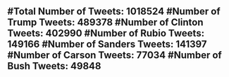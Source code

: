 #Total Number of Tweets: 1018524 
#Number of Trump Tweets: 489378
#Number of Clinton Tweets: 402990
#Number of Rubio Tweets: 149166
#Number of Sanders Tweets: 141397
#Number of Carson Tweets: 77034
#Number of Bush Tweets: 49848
---
